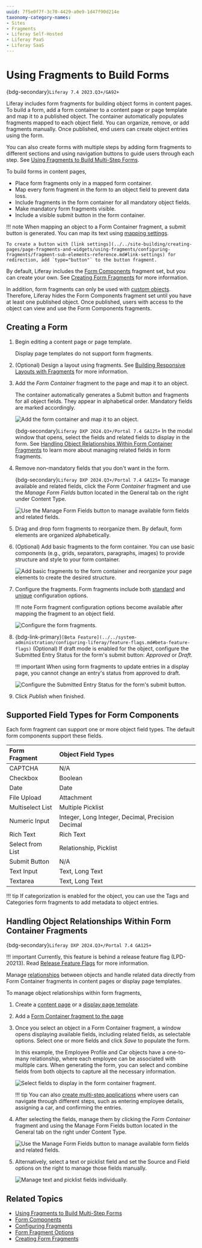 ```yaml
---
uuid: 7f5e0f7f-3c70-4429-a0e9-1d47f90d214e
taxonomy-category-names:
- Sites
- Fragments
- Liferay Self-Hosted
- Liferay PaaS
- Liferay SaaS
---
```


# Using Fragments to Build Forms

{bdg-secondary}`Liferay 7.4 2023.Q3+/GA92+`

Liferay includes form fragments for building object forms in content pages. To build a form, add a form container to a content page or page template and map it to a published object. The container automatically populates fragments mapped to each object field. You can organize, remove, or add fragments manually. Once published, end users can create object entries using the form.

You can also create forms with multiple steps by adding form fragments to different sections and using navigation buttons to guide users through each step. See [Using Fragments to Build Multi-Step Forms](./using-fragments-to-build-multi-step-forms.md).

To build forms in content pages,

- Place form fragments only in a mapped form container.
- Map every form fragment in the form to an object field to prevent data loss.
- Include fragments in the form container for all mandatory object fields.
- Make mandatory form fragments visible.
- Include a visible submit button in the form container.

!!! note
    When mapping an object to a Form Container fragment, a submit button is generated. You can map its text using [mapping settings](../../site-building/creating-pages/page-fragments-and-widgets/using-fragments/configuring-fragments/fragment-sub-elements-reference.md#mapping-settings).

    To create a button with [link settings](../../site-building/creating-pages/page-fragments-and-widgets/using-fragments/configuring-fragments/fragment-sub-elements-reference.md#link-settings) for redirection, add `type="button"` to the button fragment.

By default, Liferay includes the [Form Components](../../site-building/creating-pages/page-fragments-and-widgets/using-fragments/default-fragments-reference.md#form-components) fragment set, but you can create your own. See [Creating Form Fragments](../../site-building/developer-guide/developing-page-fragments/creating-form-fragments.md) for more information.

In addition, form fragments can only be used with [custom objects](../objects/creating-and-managing-objects/creating-objects.md). Therefore, Liferay hides the Form Components fragment set until you have at least one published object. Once published, users with access to the object can view and use the Form Components fragments.

## Creating a Form

1. Begin editing a content page or page template.

   Display page templates do not support form fragments.

1. (Optional) Design a layout using fragments. See [Building Responsive Layouts with Fragments](../../site-building/optimizing-sites/building-a-responsive-site/building-responsive-layouts-with-the-grid-fragment.md) for more information.

1. Add the *Form Container* fragment to the page and map it to an object.

   The container automatically generates a Submit button and fragments for all object fields. They appear in alphabetical order. Mandatory fields are marked accordingly.

   ![Add the form container and map it to an object.](./using-fragments-to-build-forms/images/01.png)

   {bdg-secondary}`Liferay DXP 2024.Q3+/Portal 7.4 GA125+` In the modal window that opens, select the fields and related fields to display in the form. See [Handling Object Relationships Within Form Container Fragments](#handling-object-relationships-within-form-container-fragments) to learn more about managing related fields in form fragments.

1. Remove non-mandatory fields that you don't want in the form.

   {bdg-secondary}`Liferay DXP 2024.Q3+/Portal 7.4 GA125+` To manage available and related fields, click the *Form Container* fragment and use the *Manage Form Fields* button located in the General tab on the right under Content Type.

   ![Use the Manage Form Fields button to manage available form fields and related fields.](./using-fragments-to-build-forms/images/02.png)

1. Drag and drop form fragments to reorganize them. By default, form elements are organized alphabetically.

1. (Optional) Add basic fragments to the form container. You can use basic components (e.g., grids, separators, paragraphs, images) to provide structure and style to your form container.

   ![Add basic fragments to the form container and reorganize your page elements to create the desired structure.](./using-fragments-to-build-forms/images/03.png)

1. Configure the fragments. Form fragments include both [standard](../../site-building/creating-pages/page-fragments-and-widgets/using-fragments/configuring-fragments.md) and [unique](../../site-building/creating-pages/page-fragments-and-widgets/using-fragments/configuring-fragments/general-settings-reference.md#form-fragment-options) configuration options.

   !!! note
       Form fragment configuration options become available after mapping the fragment to an object field.

   ![Configure the form fragments.](./using-fragments-to-build-forms/images/04.png)

1. {bdg-link-primary}`[Beta Feature](../../system-administration/configuring-liferay/feature-flags.md#beta-feature-flags)` (Optional) If draft mode is enabled for the object, configure the Submitted Entry Status for the form's submit button: *Approved* or *Draft*.

   !!! important
       When using form fragments to update entries in a display page, you cannot change an entry's status from approved to draft.

   ![Configure the Submitted Entry Status for the form's submit button.](./using-fragments-to-build-forms/images/05.png)

1. Click *Publish* when finished.

## Supported Field Types for Form Components

Each form fragment can support one or more object field types. The default form components support these fields.

| Form Fragment    | Object Field Types                                |
| :--------------- | :------------------------------------------------ |
| CAPTCHA          | N/A                                               |
| Checkbox         | Boolean                                           |
| Date             | Date                                              |
| File Upload      | Attachment                                        |
| Multiselect List | Multiple Picklist                                 |
| Numeric Input    | Integer, Long Integer, Decimal, Precision Decimal |
| Rich Text        | Rich Text                                         |
| Select from List | Relationship, Picklist                            |
| Submit Button    | N/A                                               |
| Text Input       | Text, Long Text                                   |
| Textarea         | Text, Long Text                                   |

!!! tip
    If categorization is enabled for the object, you can use the Tags and Categories form fragments to add metadata to object entries.

## Handling Object Relationships Within Form Container Fragments

{bdg-secondary}`Liferay DXP 2024.Q3+/Portal 7.4 GA125+`

!!! important
    Currently, this feature is behind a release feature flag (LPD-20213). Read [Release Feature Flags](../../system-administration/configuring-liferay/feature-flags.md#release-feature-flags) for more information.

Manage [relationships](./creating-and-managing-objects/relationships.md) between objects and handle related data directly from Form Container fragments in content pages or display page templates.

To manage object relationships within form fragments,

1. Create a [content page](../../site-building/creating-pages/adding-pages/adding-a-page-to-a-site.md) or a [display page template](../../site-building/displaying-content/using-display-page-templates/creating-and-managing-display-page-templates.md).

1. Add a [Form Container fragment to the page](#creating-a-form)

1. Once you select an object in a Form Container fragment, a window opens displaying available fields, including related fields, as selectable options. Select one or more fields and click *Save* to populate the form.

   In this example, the Employee Profile and Car objects have a one-to-many relationship, where each employee can be associated with multiple cars. When generating the form, you can select and combine fields from both objects to capture all the necessary information.

   ![Select fields to display in the form container fragment.](./using-fragments-to-build-forms/images/06.png)

   !!! tip
       You can also [create multi-step applications](../../site-building/displaying-content/using-display-page-templates/using-multiple-display-page-templates-to-create-multi-step-applications.md) where users can navigate through different steps, such as entering employee details, assigning a car, and confirming the entries.

1. After selecting the fields, manage them by clicking the *Form Container* fragment and using the Manage Form Fields button located in the General tab on the right under Content Type.

   ![Use the Manage Form Fields button to manage available form fields and related fields.](./using-fragments-to-build-forms/images/02.png)

1. Alternatively, select a text or picklist field and set the Source and Field options on the right to manage those fields manually.

   ![Manage text and picklist fields individually.](./using-fragments-to-build-forms/images/07.png)

## Related Topics

- [Using Fragments to Build Multi-Step Forms](./using-fragments-to-build-multi-step-forms.md)
- [Form Components](../../site-building/creating-pages/page-fragments-and-widgets/using-fragments/default-fragments-reference.md#form-components)
- [Configuring Fragments](../../site-building/creating-pages/page-fragments-and-widgets/using-fragments/configuring-fragments.md)
- [Form Fragment Options](../../site-building/creating-pages/page-fragments-and-widgets/using-fragments/configuring-fragments/general-settings-reference.md#form-fragment-options)
- [Creating Form Fragments](../../site-building/developer-guide/developing-page-fragments/creating-form-fragments.md)
